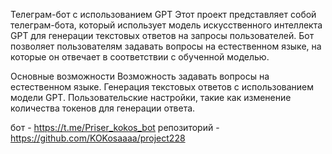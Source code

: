 Телеграм-бот с использованием GPT
Этот проект представляет собой телеграм-бота, который использует модель искусственного интеллекта GPT для генерации текстовых ответов на запросы пользователей. Бот позволяет пользователям задавать вопросы на естественном языке, на которые он отвечает в соответствии с обученной моделью.

Основные возможности
Возможность задавать вопросы на естественном языке.
Генерация текстовых ответов с использованием модели GPT.
Пользовательские настройки, такие как изменение количества токенов для генерации ответа.

бот - https://t.me/Priser_kokos_bot
репозиторий - https://github.com/KOKosaaaa/project228